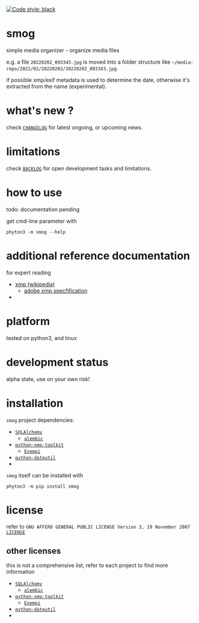 [![Code style: black](https://img.shields.io/badge/code%20style-black-000000.svg)](https://github.com/psf/black)

# smog 

simple media organizer - organize media files 

e.g. a file `20220202_093343.jpg`
is moved into a folder structure like 
`~/media-repo/2022/02/20220202/20220202_093343.jpg`.

if possible xmp/exif metadata is used to determine the date,
otherwise it's extracted from the name (experimental).


# what's new ?

check
[`CHANGELOG`](https://github.com/kr-g/smog/blob/main/CHANGELOG.md)
for latest ongoing, or upcoming news.


# limitations

check 
[`BACKLOG`](https://github.com/kr-g/smog/blob/main/BACKLOG.md)
for open development tasks and limitations.


# how to use

todo: documentation pending

get cmd-line parameter with

    phyton3 -m smog --help


# additional reference documentation

for expert reading 

- [xmp (wikipedia)](https://en.wikipedia.org/wiki/Extensible_Metadata_Platform)
  - [adobe xmp specfification](https://github.com/adobe/xmp-docs) 
- 


# platform

tested on python3, and linux


# development status

alpha state, use on your own risk!


# installation

`smog` project dependencies: 

- [`SQLAlchemy`](https://www.sqlalchemy.org/)
  - [`alembic`](https://alembic.sqlalchemy.org)
- [`python-xmp-toolkit`](https://python-xmp-toolkit.readthedocs.io/en/latest/)  
  - [`Exempi`](https://libopenraw.freedesktop.org/exempi/)
- [`python-dateutil`](https://dateutil.readthedocs.io/en/latest/)
- 


`smog` itself can be installed with

    phyton3 -m pip install smog
    

# license

refer to 
`GNU AFFERO GENERAL PUBLIC LICENSE Version 3, 19 November 2007`
[`LICENSE`](https://github.com/kr-g/smog/blob/main/LICENSE.md)


## other licenses

this is not a comprehensive list, 
refer to each project to find more information

- [`SQLAlchemy`](https://github.com/sqlalchemy/sqlalchemy)
  - [`alembic`](https://github.com/sqlalchemy/alembic)
- [`python-xmp-toolkit`](https://github.com/python-xmp-toolkit/python-xmp-toolkit)  
  - [`Exempi`](https://github.com/freedesktop/exempi)
- [`python-dateutil`](https://github.com/python-xmp-toolkit/python-xmp-toolkit)
- 
